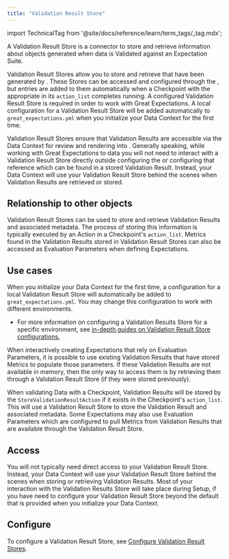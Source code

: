 ```yaml
---
title: "Validation Result Store"
---
```


import TechnicalTag from '@site/docs/reference/learn/term_tags/_tag.mdx';

A Validation Result Store is a connector to store and retrieve information about objects generated when data is Validated against an Expectation Suite.

Validation Result Stores allow you to store and retrieve <TechnicalTag relative="../" tag="validation_result" text="Validation Results" /> that have been generated by <TechnicalTag relative="../" tag="checkpoint" text="Checkpoints" />.  These Stores can be accessed and configured through the <TechnicalTag relative="../" tag="data_context" text="Data Context" />, but entries are added to them automatically when a Checkpoint with the appropriate <TechnicalTag relative="../" tag="action" text="Action" /> in its `action_list` completes running.  A configured Validation Result Store is required in order to work with Great Expectations.  A local configuration for a Validation Result Store will be added automatically to `great_expectations.yml` when you initialize your Data Context for the first time.

Validation Result Stores ensure that Validation Results are accessible via the Data Context for review and rendering into <TechnicalTag relative="../" tag="data_docs" text="Data Docs" />.  Generally speaking, while working with Great Expectations to <TechnicalTag relative="../" tag="validation" text="Validate" /> data you will not need to interact with a Validation Result Store directly outside configuring the <TechnicalTag relative="../" tag="store" text="Store" /> or configuring <TechnicalTag relative="../" tag="evaluation_parameter" text="Evaluation Parameters" /> that reference <TechnicalTag relative="../" tag="metric" text="Metrics" /> which can be found in a stored Validation Result.  Instead, your Data Context will use your Validation Result Store behind the scenes when Validation Results are retrieved or stored.

## Relationship to other objects

Validation Result Stores can be used to store and retrieve Validation Results and associated metadata.  The process of storing this information is typically executed by an Action in a Checkpoint's `action_list`.  Metrics found in the Validation Results stored in Validation Result Stores can also be accessed as Evaluation Parameters when defining Expectations.

## Use cases

When you initialize your Data Context for the first time, a configuration for a local Validation Result Store will automatically be added to `great_expectations.yml`. You may change this configuration to work with different environments. 

- For more information on configuring a Validation Results Store for a specific environment, see [in-depth guides on Validation Result Store configurations.](/oss/guides/setup//configuring_metadata_stores/configure_result_stores.md)

When interactively creating Expectations that rely on Evaluation Parameters, it is possible to use existing Validation Results that have stored Metrics to populate those parameters.  If these Validation Results are not available in memory, then the only way to access them is by retrieving them through a Validation Result Store (if they were stored previously).

When validating Data with a Checkpoint, Validation Results will be stored by the `StoreValidationResultAction` if it exists in the Checkpoint's `action_list`.  This will use a Validation Result Store to store the Validation Result and associated metadata.  Some Expectations may also use Evaluation Parameters which are configured to pull Metrics from Validation Results that are available through the Validation Result Store.

## Access

You will not typically need direct access to your Validation Result Store.  Instead, your Data Context will use your Validation Result Store behind the scenes when storing or retrieving Validation Results.  Most of your interaction with the Validation Results Store will take place during Setup, if you have need to configure your Validation Result Store beyond the default that is provided when you initialize your Data Context.

## Configure

To configure a Validation Result Store, see [Configure Validation Result Stores](/oss/guides/setup/configuring_metadata_stores/configure_result_stores.md).

